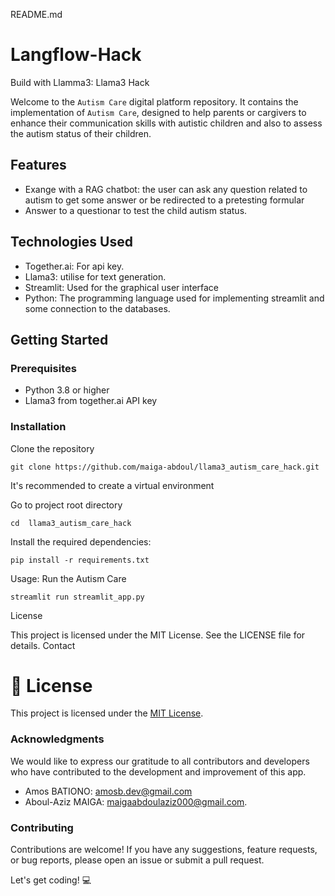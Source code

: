 README.md

# Langflow-Hack 
Build with Llamma3: Llama3 Hack 


Welcome to the `Autism Care` digital platform repository. It contains the implementation of `Autism Care`, designed to help parents or cargivers to enhance their communication skills with autistic children and also to assess the autism status of their children.



## Features

* Exange with a RAG chatbot: the user can ask any question related to autism to get some answer or be redirected to a pretesting formular
* Answer to a questionar to test the child autism status. 

## Technologies Used

* Together.ai: For api key.
* Llama3: utilise for text generation.
* Streamlit: Used for the graphical user interface 
* Python: The programming language used for implementing streamlit and some connection to the databases. 

## Getting Started
### Prerequisites

* Python 3.8 or higher
* Llama3 from together.ai API key 


### Installation
Clone the repository
```commandline
git clone https://github.com/maiga-abdoul/llama3_autism_care_hack.git
```

It's recommended to create a virtual environment

Go to project root directory
````commandline
cd  llama3_autism_care_hack
````

Install the required dependencies:
```commandline
pip install -r requirements.txt
```

Usage: Run the Autism Care
```commandline
streamlit run streamlit_app.py
```


License

This project is licensed under the MIT License. See the LICENSE file for details.
Contact

# 📝 License
This project is licensed under the [MIT License](LICENSE).

### Acknowledgments

We would like to express our gratitude to all contributors and developers who have contributed to the development and improvement of this app.
* Amos BATIONO: [amosb.dev@gmail.com](mailto:amosb.dev@gmail.com) 
* Aboul-Aziz MAIGA: [maigaabdoulaziz000@gmail.com](mailto:maigaabdoulaziz000@gmail.com).

### Contributing
Contributions are welcome! If you have any suggestions, feature requests, or bug reports, please open an issue or submit a pull request.


Let's get coding! 💻

